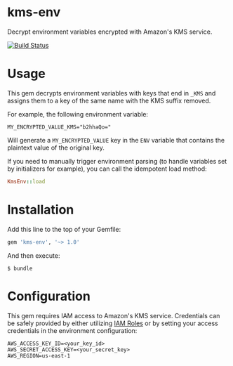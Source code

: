 # kms-env
Decrypt environment variables encrypted with Amazon's KMS service.

[![Build Status](http://img.shields.io/travis/Fullscreen/kms-env/master.svg)](https://travis-ci.org/Fullscreen/kms-env)

# Usage
This gem decrypts environment variables with keys that end in `_KMS` and
assigns them to a key of the same name with the KMS suffix removed.

For example, the following environment variable:

```shell
MY_ENCRYPTED_VALUE_KMS="b2hhaQo="
```

Will generate a `MY_ENCRYPTED_VALUE` key in the `ENV` variable that contains
the plaintext value of the original key.

If you need to manually trigger environment parsing (to handle variables set
by initializers for example), you can call the idempotent load method:

```ruby
KmsEnv::load
```

# Installation
Add this line to the top of your Gemfile:

```ruby
gem 'kms-env', '~> 1.0'
```

And then execute:

```shell
$ bundle
```

# Configuration
This gem requires IAM access to Amazon's KMS service. Credentials can be
safely provided by either utilizing [IAM Roles](https://docs.aws.amazon.com/AWSEC2/latest/UserGuide/iam-roles-for-amazon-ec2.html)
or by setting your access credentials in the environment configuration:

```shell
AWS_ACCESS_KEY_ID=<your_key_id>
AWS_SECRET_ACCESS_KEY=<your_secret_key>
AWS_REGION=us-east-1
```
